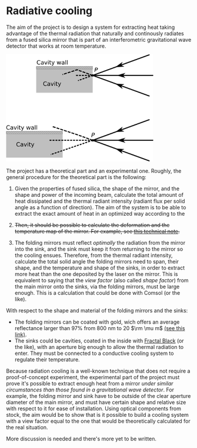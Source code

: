 # Radiative cooling

The aim of the project is to design a system for extracting heat taking advantage of the thermal radiation that naturally and continously radiates from a fused silica mirror that is part of an interferometric gravitational wave detector that works at room temperature.

<img src="figures/radiative_cooling.png" alt="drawing" width="400"/>

The project has a theoretical part and an experimental one. Roughly, the general procedure for the theoretical part is the following:

1. Given the properties of fused silica, the shape of the mirror, and the shape and power of the incoming beam, calculate the total amount of heat dissipated and the thermal radiant intensity (radiant flux per solid angle as a function of direction). The aim of the system is to be able to extract the exact amount of heat in an optimized way according to the 
     
3. ~~Then, it should be possible to calculate the deformation and the temperature map of the mirror. For example, see [this technical note](https://www.google.com/url?sa=t&rct=j&q=&esrc=s&source=web&cd=&cad=rja&uact=8&ved=2ahUKEwiw47mF6t2CAxWWLUQIHc9PBQUQFnoECBQQAQ&url=https%3A%2F%2Fopensky.ucar.edu%2Fislandora%2Fobject%2Freports%253A7%2Fdatastream%2FPDF%2Fdownload%2Fcitation.pdf&usg=AOvVaw2-d9chybtS9aTcPbrS1V10&opi=89978449).~~

5. The folding mirrors must reflect *optimally* the radiation from the mirror into the sink, and the sink must keep it from returning to the mirror so the cooling ensues. Therefore, from the thermal radiant intensity, calculate the total solid angle the folding mirrors need to span, their shape, and the temperature and shape of the sinks, in order to extract more heat than the one deposited by the laser on the mirror. This is equivalent to saying that the *view factor* (also called *shape factor*) from the main mirror onto the sinks, via the folding mirrors, must be large enough. This is a calculation that could be done with Comsol (or the like).

With respect to the shape and material of the folding mirrors and the sinks:
- The folding mirrors can be coated with gold, wich offers an average reflectance larger than 97% from 800 nm to 20 $\rm \mu m$ [(see this link)](https://www.thorlabs.com/newgrouppage9.cfm?objectgroup_id=8851).
- The sinks could be cavities, coated in the inside with [Fractal Black](https://acktar.com/product/fractal-black/) (or the like), with an aperture big enough to allow the thermal radiation to enter. They must be connected to a conductive cooling system to regulate their temperature. 


Because radiation cooling is a well-known technique that does not require a proof-of-concept experiment, the experimental part of the project must prove it's possible to extract enough heat from a mirror *under similar circumstances than those found in a gravitational wave detector*. For example, the folding mirror and sink have to be outside of the clear aperture diameter of the main mirror, and must have certain shape and relative size with respect to it for ease of installation. Using optical components from stock, the aim would be to show that is it possible to build a cooling system with a view factor equal to the one that would be theoretically calculated for the real situation.

More discussion is needed and there's more yet to be written.

